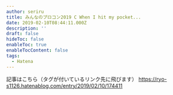 ```yaml
---
author: seriru
title: みんなのプロコン2019 C When I hit my pocket...
date: 2019-02-10T08:44:11.000Z
description: ''
draft: false
hideToc: false
enableToc: true
enableTocContent: false
tags:
  - Hatena
---
```


記事はこちら（タグが付いているリンク先に飛びます）
https://ryo-s1126.hatenablog.com/entry/2019/02/10/174411
